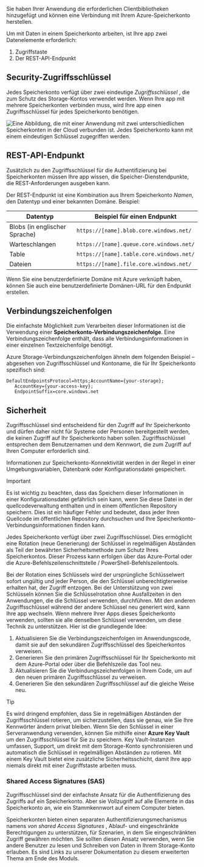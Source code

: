 Sie haben Ihrer Anwendung die erforderlichen Clientbibliotheken hinzugefügt und können eine Verbindung mit Ihrem Azure-Speicherkonto herstellen.

Um mit Daten in einem Speicherkonto arbeiten, ist Ihre app zwei Datenelemente erforderlich:

1. Zugriffstaste
1. Der REST-API-Endpunkt

## <a name="security-access-keys"></a>Security-Zugriffsschlüssel

Jedes Speicherkonto verfügt über zwei eindeutige _Zugriffsschlüssel_ , die zum Schutz des Storage-Kontos verwendet werden. Wenn Ihre app mit mehrere Speicherkonten verbinden muss, wird Ihre app einen Zugriffsschlüssel für jedes Speicherkonto benötigen.

![Eine Abbildung, die mit einer Anwendung mit zwei unterschiedlichen Speicherkonten in der Cloud verbunden ist. Jedes Speicherkonto kann mit einem eindeutigen Schlüssel zugegriffen werden.](..\media\6-multiple-accounts.png)

## <a name="rest-api-endpoint"></a>REST-API-Endpunkt

Zusätzlich zu den Zugriffsschlüssel für die Authentifizierung bei Speicherkonten müssen Ihre app wissen, die Speicher-Dienstendpunkte, die REST-Anforderungen ausgeben kann. 

Der REST-Endpunkt ist eine Kombination aus Ihrem Speicherkonto _Namen_, den Datentyp und einer bekannten Domäne. Beispiel:

| Datentyp | Beispiel für einen Endpunkt |
|-----------|------------------|
| Blobs (in englischer Sprache)     | `https://[name].blob.core.windows.net/` |
| Warteschlangen    | `https://[name].queue.core.windows.net/` |
| Table     | `https://[name].table.core.windows.net/` |
| Dateien     | `https://[name].file.core.windows.net/` |

Wenn Sie eine benutzerdefinierte Domäne mit Azure verknüpft haben, können Sie auch eine benutzerdefinierte Domänen-URL für den Endpunkt erstellen.

## <a name="connection-strings"></a>Verbindungszeichenfolgen

Die einfachste Möglichkeit zum Verarbeiten dieser Informationen ist die Verwendung einer **Speicherkonto-Verbindungszeichenfolge**. Eine Verbindungszeichenfolge enthält, dass alle Verbindungsinformationen in einer einzelnen Textzeichenfolge benötigt.

Azure Storage-Verbindungszeichenfolgen ähneln dem folgenden Beispiel – abgesehen von Zugriffsschlüssel und Kontoname, die für Ihr Speicherkonto spezifisch sind:

```
DefaultEndpointsProtocol=https;AccountName={your-storage};
   AccountKey={your-access-key};
   EndpointSuffix=core.windows.net
```

## <a name="security"></a>Sicherheit

Zugriffsschlüssel sind entscheidend für den Zugriff auf Ihr Speicherkonto und dürfen daher nicht für Systeme oder Personen bereitgestellt werden, die keinen Zugriff auf Ihr Speicherkonto haben sollen. Zugriffsschlüssel entsprechen dem Benutzernamen und dem Kennwort, die zum Zugriff auf Ihren Computer erforderlich sind.

Informationen zur Speicherkonto-Konnektivität werden in der Regel in einer Umgebungsvariablen, Datenbank oder Konfigurationsdatei gespeichert.

> [!IMPORTANT]
> Es ist wichtig zu beachten, dass das Speichern dieser Informationen in einer Konfigurationsdatei gefährlich sein kann, wenn Sie diese Datei in der quellcodeverwaltung enthalten und in einem öffentlichen Repository speichern. Dies ist ein häufiger Fehler und bedeutet, dass jeder Ihren Quellcode im öffentlichen Repository durchsuchen und Ihre Speicherkonto-Verbindungsinformationen finden kann.

Jedes Speicherkonto verfügt über zwei Zugriffsschlüssel. Dies ermöglicht eine Rotation (neue Generierung) der Schlüssel in regelmäßigen Abständen als Teil der bewährten Sicherheitsmethode zum Schutz Ihres Speicherkontos. Dieser Prozess kann erfolgen über das Azure-Portal oder die Azure-Befehlszeilenschnittstelle / PowerShell-Befehlszeilentools.

Bei der Rotation eines Schlüssels wird der ursprüngliche Schlüsselwert sofort ungültig und jeder Person, die den Schlüssel unberechtigterweise erhalten hat, der Zugriff entzogen. Bei der Unterstützung von zwei Schlüsseln können Sie die Schlüsselrotation ohne Ausfallzeiten in den Anwendungen, die die Schlüssel verwenden, durchführen. Mit den anderen Zugriffsschlüssel während der andere Schlüssel neu generiert wird, kann Ihre app wechseln. Wenn mehrere Ihrer Apps dieses Speicherkonto verwenden, sollten sie alle denselben Schlüssel verwenden, um diese Technik zu unterstützen. Hier ist die grundlegende Idee:

1. Aktualisieren Sie die Verbindungszeichenfolgen im Anwendungscode, damit sie auf den sekundären Zugriffsschlüssel des Speicherkontos verweisen.
2. Generieren Sie den primären Zugriffsschlüssel für Ihr Speicherkonto mit dem Azure-Portal oder über die Befehlszeile das Tool neu.
3. Aktualisieren Sie die Verbindungszeichenfolgen in Ihrem Code, um auf den neuen primären Zugriffsschlüssel zu verweisen.
4. Generieren Sie den sekundären Zugriffsschlüssel auf die gleiche Weise neu.

> [!TIP]
> Es wird dringend empfohlen, dass Sie in regelmäßigen Abständen der Zugriffsschlüssel rotieren, um sicherzustellen, dass sie genau, wie Sie Ihre Kennwörter ändern privat bleiben. Wenn Sie den Schlüssel in einer Serveranwendung verwenden, können Sie mithilfe einer **Azure Key Vault** um den Zugriffsschlüssel für Sie zu speichern. Key Vault-Instanzen umfassen, Support, um direkt mit dem Storage-Konto synchronisieren und automatisch die Schlüssel in regelmäßigen Abständen zu rotieren. Mit einem Key Vault bietet eine zusätzliche Sicherheitsschicht, damit Ihre app niemals direkt mit einer Zugriffstaste arbeiten muss.

### <a name="shared-access-signatures-sas"></a>Shared Access Signatures (SAS)

Zugriffsschlüssel sind der einfachste Ansatz für die Authentifizierung des Zugriffs auf ein Speicherkonto. Aber sie Vollzugriff auf alle Elemente in das Speicherkonto an, wie ein Stammkennwort auf einem Computer bieten.

Speicherkonten bieten einen separaten Authentifizierungsmechanismus namens _von shared Access Signatures_ , Ablauf- und eingeschränkte Berechtigungen zu unterstützen, für Szenarien, in dem Sie eingeschränkten Zugriff gewähren möchten. Sie sollten diesen Ansatz verwenden, wenn Sie andere Benutzer zu lesen und Schreiben von Daten in Ihrem Storage-Konto erlauben. Es sind Links zu unserer Dokumentation zu diesem erweiterten Thema am Ende des Moduls.
